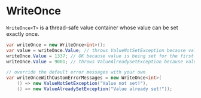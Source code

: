 # WriteOnce

`WriteOnce<T>` is a thread-safe value container whose value can be set exactly once.

``` csharp
var writeOnce = new WriteOnce<int>();
var value = writeOnce.Value; // throws ValueNotSetException because value has not been set yet
writeOnce.Value = 1337; // OK because value is being set for the first time
writeOnce.Value = 9001; // throws ValueAlreadySetException because value has already been set

// override the default error messages with your own
var writeOnceWithCustomErrorMessages = new WriteOnce<int>(
    () => new ValueNotSetException("Value not set!"),
    () => new ValueAlreadySetException("Value already set!"));
```
